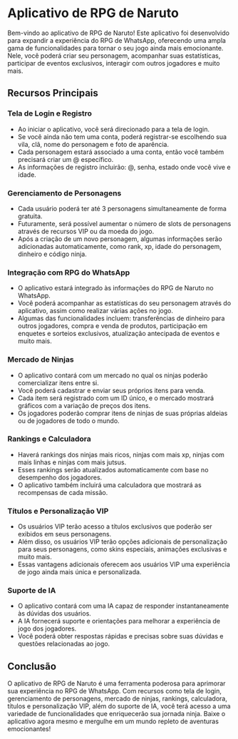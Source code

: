 # Aplicativo de RPG de Naruto

Bem-vindo ao aplicativo de RPG de Naruto! Este aplicativo foi desenvolvido para expandir a experiência do RPG de WhatsApp, oferecendo uma ampla gama de funcionalidades para tornar o seu jogo ainda mais emocionante. Nele, você poderá criar seu personagem, acompanhar suas estatísticas, participar de eventos exclusivos, interagir com outros jogadores e muito mais.

## Recursos Principais

### Tela de Login e Registro

- Ao iniciar o aplicativo, você será direcionado para a tela de login.
- Se você ainda não tem uma conta, poderá registrar-se escolhendo sua vila, clã, nome do personagem e foto de aparência.
- Cada personagem estará associado a uma conta, então você também precisará criar um @ específico.
- As informações de registro incluirão: @, senha, estado onde você vive e idade.

### Gerenciamento de Personagens

- Cada usuário poderá ter até 3 personagens simultaneamente de forma gratuita.
- Futuramente, será possível aumentar o número de slots de personagens através de recursos VIP ou da moeda do jogo.
- Após a criação de um novo personagem, algumas informações serão adicionadas automaticamente, como rank, xp, idade do personagem, dinheiro e código ninja.

### Integração com RPG do WhatsApp

- O aplicativo estará integrado às informações do RPG de Naruto no WhatsApp.
- Você poderá acompanhar as estatísticas do seu personagem através do aplicativo, assim como realizar várias ações no jogo.
- Algumas das funcionalidades incluem: transferências de dinheiro para outros jogadores, compra e venda de produtos, participação em enquetes e sorteios exclusivos, atualização antecipada de eventos e muito mais.

### Mercado de Ninjas

- O aplicativo contará com um mercado no qual os ninjas poderão comercializar itens entre si.
- Você poderá cadastrar e enviar seus próprios itens para venda.
- Cada item será registrado com um ID único, e o mercado mostrará gráficos com a variação de preços dos itens.
- Os jogadores poderão comprar itens de ninjas de suas próprias aldeias ou de jogadores de todo o mundo.

### Rankings e Calculadora

- Haverá rankings dos ninjas mais ricos, ninjas com mais xp, ninjas com mais linhas e ninjas com mais jutsus.
- Esses rankings serão atualizados automaticamente com base no desempenho dos jogadores.
- O aplicativo também incluirá uma calculadora que mostrará as recompensas de cada missão.

### Títulos e Personalização VIP

- Os usuários VIP terão acesso a títulos exclusivos que poderão ser exibidos em seus personagens.
- Além disso, os usuários VIP terão opções adicionais de personalização para seus personagens, como skins especiais, animações exclusivas e muito mais.
- Essas vantagens adicionais oferecem aos usuários VIP uma experiência de jogo ainda mais única e personalizada.

### Suporte de IA

- O aplicativo contará com uma IA capaz de responder instantaneamente às dúvidas dos usuários.
- A IA fornecerá suporte e orientações para melhorar a experiência de jogo dos jogadores.
- Você poderá obter respostas rápidas e precisas sobre suas dúvidas e questões relacionadas ao jogo.

## Conclusão

O aplicativo de RPG de Naruto é uma ferramenta poderosa para aprimorar sua experiência no RPG de WhatsApp. Com recursos como tela de login, gerenciamento de personagens, mercado de ninjas, rankings, calculadora, títulos e personalização VIP, além do suporte de IA, você terá acesso a uma variedade de funcionalidades que enriquecerão sua jornada ninja. Baixe o aplicativo agora mesmo e mergulhe em um mundo repleto de aventuras emocionantes!
